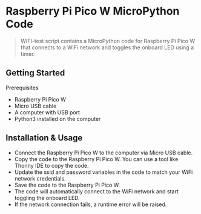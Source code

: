 # Raspberry Pi Pico W MicroPython Code

> WIFI-test script contains a MicroPython code for Raspberry Pi Pico W that connects to a WiFi network and toggles the onboard LED using a timer.

## Getting Started
Prerequisites
- Raspberry Pi Pico W
- Micro USB cable
- A computer with USB port
- Python3 installed on the computer

## Installation & Usage
- Connect the Raspberry Pi Pico W to the computer via Micro USB cable.
- Copy the code to the Raspberry Pi Pico W. You can use a tool like Thonny IDE to copy the code.
- Update the ssid and password variables in the code to match your WiFi network credentials.
- Save the code to the Raspberry Pi Pico W.
- The code will automatically connect to the WiFi network and start toggling the onboard LED.
- If the network connection fails, a runtime error will be raised.
